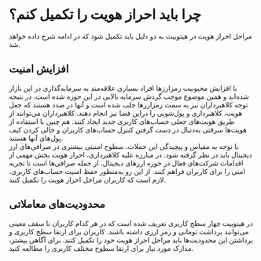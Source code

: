 # چرا باید احراز هویت را تکمیل کنم؟
مراحل احراز هویت در هیتوبیت به دو دلیل باید تکمیل شود که در ادامه شرح داده خواهد شد.
## افزایش امنیت
با افزایش محبوبیت رمزارزها افراد بسیاری علاقه‌مند به سرمایه‌گذاری در این بازار شده‌اند و همین موضوع موجب گردش سرمایه بالایی در این حوزه شده است. در نتیجه توجه کلاهبرداران نیز به سمت رمزارزها جلب شده است و آنها در صدد هستند که جعل هویت، کلاهبرداری و پول‌شویی را دراین فضا نیز انجام دهند. کلاهبرداران می‌توانند از طریق هویت‌های جعلی حساب‌های کاربری جدید ایجاد کنند.  هم چنین با استفاده از هویت‌ها سرقتی به‌دنبال در دست گرفتن کنترل حساب‌های کاربران و خالی کردن کیف پول‌های آنها هستند.<br>
با توجه به مقیاس و پیچیدگی این حملات، سطوح امنیتی بیشتری در صرافی‌های ارز دیجیتال باید در نظر گرفته شود. در مبارزه علیه کلاهبرداری، احراز هویت بخش مهمی از اقدامات شرکت‌های فعال در حوزه ارزهای دیجیتال، از جمله صرافی‌ها است تا تجربه امنی را برای کاربران فراهم کنند. از این رو به‌منظور حفظ امنیت حساب‌های کاربری، لازم است که کاربران مراحل احراز هویت را تکمیل کنند.
## محدودیت‌های معاملاتی
در هیتوبیت چهار سطح کاربری تعریف شده است که در هر کدام کاربران تا سقف معینی می‌توانند برداشت تومانی و رمز ارزی داشته باشند. کاربران برای ارتقا سطح کاربری و برداشتن این محدودیت‌ها باید مراحل احراز هویت خود را تکمیل کنند. برای آگاهی بیشتر، مدارک مورد نیاز برای ارتقا سطوح مختلف کاربری را مطالعه کنید. 